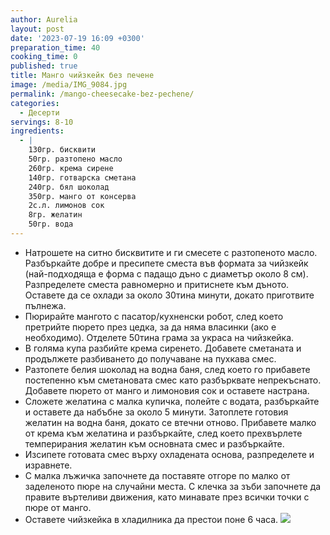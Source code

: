 ```yaml
---
author: Aurelia
layout: post
date: '2023-07-19 16:09 +0300'
preparation_time: 40
cooking_time: 0
published: true
title: Манго чийзкейк без печене
image: /media/IMG_9084.jpg
permalink: /mango-cheesecake-bez-pechene/
categories:
  - Десерти
servings: 8-10
ingredients:
  - |
    130гр. бисквити
    50гр. разтопено масло
    260гр. крема сирене
    140гр. готварска сметана 
    240гр. бял шоколад
    350гр. манго от консерва
    2с.л. лимонов сок
    8гр. желатин
    50гр. вода
---
```

- Натрошете на ситно бисквитите и ги смесете с разтопеното масло. Разбъркайте добре и пресипете сместа във формата за чийзкейк (най-подходяща е форма с падащо дъно с диаметър около 8 см). Разпределете сместа равномерно и притиснете към дъното. Оставете да се охлади за около 30тина минути, докато приготвите пълнежа. 
- Пюрирайте мангото с пасатор/кухненски робот, след което претрийте пюрето през цедка, за да няма власинки (ако е необходимо). Отделете 50тина грама за украса на чийзкейка.
- В голяма купа разбийте крема сиренето. Добавете сметаната и продължете разбиването до получаване на пухкава смес.
- Разтопете белия шоколад на водна баня, след което го прибавете постепенно към сметановата смес като разбърквате непрекъснато. Добавете пюрето от манго и лимоновия сок и оставете настрана.
- Сложете желатина с малка купичка, полейте с водата, разбъркайте и оставете да набъбне за около 5 минути. Затоплете готовия желатин на водна баня, докато се втечни отново. Прибавете малко от крема към желатина и разбъркайте, след което прехвърлете темперирания желатин към основната смес и разбъркайте.
- Изсипете готовата смес върху охладената основа, разпределете и изравнете.
- С малка лъжичка започнете да поставяте отгоре по малко от заделеното пюре на случайни места. С клечка за зъби започнете да правите въртеливи движения, като минавате през всички точки с пюре от манго. 
- Оставете чийзкейка в хладилника да престои поне 6 часа.
![]({{site.baseurl}}//media/IMG_9093.jpg)
